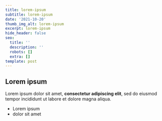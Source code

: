 ```yaml
---
title: lorem-ipsum
subtitle: lorem-ipsum
date: '2021-10-20'
thumb_img_alt: lorem-ipsum
excerpt: lorem-ipsum
hide_header: false
seo:
  title: ''
  description: ''
  robots: []
  extra: []
template: post
---
```

## Lorem ipsum

Lorem ipsum dolor sit amet, **consectetur adipiscing elit**, sed do eiusmod tempor incididunt ut labore et dolore magna aliqua.

- Lorem ipsum
- dolor sit amet